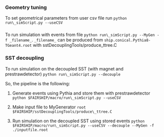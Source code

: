 ### Geometry tuning

To set geometrical parameters from user csv file run `python run\_simScript.py --useCSV`

### 

To run simulation with events from file `python run\_simScript.py --MyGen -f _filename_`.
`_filename_` can be produced from `ship.conical.Pythia8-TGeant4.root` with sstDecouplingTools/produce\_ttree.C

### SST decoupling

To run simulation on the decoupled SST (with magnet and prestrawdetector) `python run\_simScript.py --decouple`


So, the pipeline is the following:

1. Generate events using Pythia and store them with prestrawdetector
`python $FAIRSHIP/macro/run\_simScript.py --useCSV`

2. Make input file to MyGenerator
`root $FAIRSHIP/sstDecouplingTools/produce\_ttree.C`

3. Run simulation on the decoupled SST using stored events
`python $FAIRSHIP/macro/run\_simScript.py --useCSV --decouple --MyGen -f ./inputfile.root`



